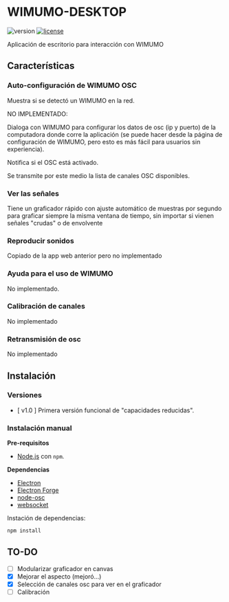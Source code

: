 # WIMUMO-DESKTOP

![version](https://img.shields.io/badge/version-1.0.0-blue)
[![license](https://img.shields.io/github/license/gibic-leici/wimumo-desktop-app)](https://github.com/gibic-leici/wimumo-desktop-app/blob/main/LICENSE)

Aplicación de escritorio para interacción con WIMUMO

## Características

### Auto-configuración de WIMUMO OSC

Muestra si se detectó un WIMUMO en la red.

NO IMPLEMENTADO:

Dialoga con WIMUMO para configurar los datos de osc (ip y puerto) de la computadora donde corre la aplicación (se puede hacer desde la página de configuración de WIMUMO, pero esto es más fácil para usuarios sin experiencia).

Notifica si el OSC está activado.

Se transmite por este medio la lista de canales OSC disponibles.

### Ver las señales 

Tiene un graficador rápido con ajuste automático de muestras por segundo para graficar siempre la misma ventana de tiempo, sin importar si vienen señales "crudas" o de envolvente

### Reproducir sonidos

Copiado de la app web anterior pero no implementado

### Ayuda para el uso de WIMUMO

No implementado. 

### Calibración de canales

No implementado

### Retransmisión de osc

No implementado

## Instalación

### Versiones

- [ v1.0 ] Primera versión funcional de "capacidades reducidas".

### Instalación manual

**Pre-requisitos**

- [Node.js](https://nodejs.org/en/) con `npm`.

**Dependencias**

- [Electron](https://www.electronjs.org/)
- [Electron Forge](https://www.electronforge.io/)
- [node-osc](https://www.npmjs.com/package/node-osc)
- [websocket](https://www.npmjs.com/package/websocket)

Instación de dependencias:

```ps
npm install
```

## TO-DO 

- [ ] Modularizar graficador en canvas
- [x] Mejorar el aspecto (mejoró...)
- [x] Selección de canales osc para ver en el graficador
- [ ] Calibración